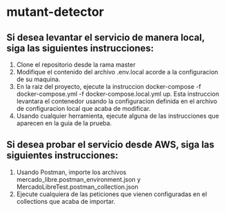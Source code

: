 # mutant-detector

## Si desea levantar el servicio de manera local, siga las siguientes instrucciones:

1. Clone el repositorio desde la rama master
2. Modifique el contenido del archivo .env.local acorde a la configuracion de su maquina.
3. En la raiz del proyecto, ejecute la instruccion docker-compose -f docker-compose.yml -f docker-compose.local.yml up. Esta instruccion levantara el contenedor usando la configuracion definida en el archivo de configuracion local que acaba de modificar.
4. Usando cualquier herramienta, ejecute alguna de las instrucciones que aparecen en la guia de la prueba.

## Si desea probar el servicio desde AWS, siga las siguientes instrucciones:

1. Usando Postman, importe los archivos mercado_libre.postman_environment.json y MercadoLibreTest.postman_collection.json
2. Ejecute cualquiera de las peticiones que vienen configuradas en el collections que acaba de importar.
